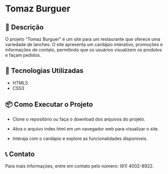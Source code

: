 # Tomaz Burguer

## 📄 Descrição

 O projeto "Tomaz Burguer" é um site para um restaurante que oferece uma variedade de lanches. O site apresenta um cardápio interativo, promoções e informações de contato, permitindo que os usuários visualizem os produtos e façam pedidos.

## 🚀 Tecnologias Utilizadas

- HTML5
- CSS3

## 📦 Como Executar o Projeto


- Clone o repositório ou faça o download dos arquivos do projeto. 

- Abra o arquivo index.html em um navegador web para visualizar o site. 

- Interaja com o cardápio e explore as funcionalidades disponíveis. 


## 📞 Contato 

Para mais informações, entre em contato pelo número: (61) 4002-8922. 

